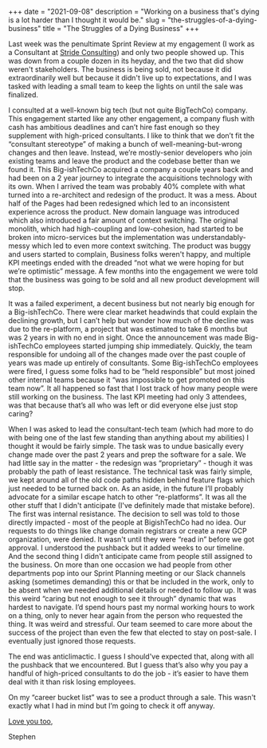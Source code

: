 +++
date = "2021-09-08"
description = "Working on a business that's dying is a lot harder than I thought it would be."
slug = "the-struggles-of-a-dying-business"
title = "The Struggles of a Dying Business"
+++

Last week was the penultimate Sprint Review at my engagement (I work as a Consultant at [Stride Consulting](https://stridenyc.com)) 
and only two people showed up. This was down from a couple dozen in its heyday, and the two that did show weren't 
stakeholders. The business is being sold, not because it did extraordinarily well but because it didn't live up 
to expectations, and I was tasked with leading a small team to keep the lights on until the sale was finalized.

I consulted at a well-known big tech (but not quite BigTechCo) company. This engagement started like any other 
engagement, a company flush with cash has ambitious deadlines and can’t hire fast enough so they supplement with 
high-priced consultants. I like to think that we don’t fit the “consultant stereotype” of making a bunch of 
well-meaning-but-wrong changes and then leave. Instead, we’re mostly-senior developers who join existing teams 
and leave the product and the codebase better than we found it. This Big-ishTechCo acquired a company a couple 
years back and had been on a 2 year journey to integrate the acquisitions technology with its own. When I arrived 
the team was probably 40% complete with what turned into a re-architect and redesign of the product. It was a mess. 
About half of the Pages had been redesigned which led to an inconsistent experience across the product. New domain 
language was introduced which also introduced a fair amount of context switching. The original monolith, which had 
high-coupling and low-cohesion, had started to be broken into micro-services but the implementation was 
understandably-messy which led to even more context switching. The product was buggy and users started to complain, 
Business folks weren't happy, and multiple KPI meetings ended with the dreaded “not what we were hoping for but 
we’re optimistic” message. A few months into the engagement we were told that the business was going to be sold and 
all new product development will stop.

It was a failed experiment, a decent business but not nearly big enough for a Big-ishTechCo. There were clear market 
headwinds that could explain the declining growth, but I can’t help but wonder how much of the decline was due to the 
re-platform, a project that was estimated to take 6 months but was 2 years in with no end in sight. Once the 
announcement was made Big-ishTechCo employees started jumping ship immediately. Quickly, the team responsible for 
undoing all of the changes made over the past couple of years was made up entirely of consultants. Some Big-ishTechCo 
employees were fired, I guess some folks had to be “held responsible” but most joined other internal teams because it 
“was impossible to get promoted on this team now”. It all happened so fast that I lost track of how many people were 
still working on the business. The last KPI meeting had only 3 attendees, was that because that’s all who was left or 
did everyone else just stop caring? 

When I was asked to lead the consultant-tech team (which had more to do with being one of the last few standing than 
anything about my abilities) I thought it would be fairly simple. The task was to undue basically every change made 
over the past 2 years and prep the software for a sale. We had little say in the matter - the redesign was 
“proprietary” - though it was probably the path of least resistance. The technical task was fairly simple, we kept 
around all of the old code paths hidden behind feature flags which just needed to be turned back on. As an aside, in 
the future I’ll probably advocate for a similar escape hatch to other “re-platforms”. It was all the other stuff that 
I didn't anticipate (I've definitely made that mistake before). The first was internal resistance. The decision to sell 
was told to those directly impacted - most of the people at BigishTechCo had no idea. Our requests to do things like 
change domain registrars or create a new GCP organization, were denied. It wasn't until they were “read in” before we 
got approval. I understood the pushback but it added weeks to our timeline. And the second thing I didn't anticipate 
came from people still assigned to the business. On more than one occasion we had people from other departments pop into 
our Sprint Planning meeting or our Slack channels asking (sometimes demanding) this or that be included in the work, 
only to be absent when we needed additional details or needed to follow up. It was this weird “caring but not enough to 
see it through” dynamic that was hardest to navigate. I’d spend hours past my normal working hours to work on a thing, 
only to never hear again from the person who requested the thing. It was weird and stressful. Our team seemed to care 
more about the success of the project than even the few that elected to stay on post-sale. I eventually just ignored 
those requests.

The end was anticlimactic. I guess I should've expected that, along with all the pushback that we encountered. But I 
guess that’s also why you pay a handful of high-priced consultants to do the job - it’s easier to have them deal with it 
than risk losing employees. 

On my “career bucket list” was to see a product through a sale. This wasn't exactly what I had in mind but I’m going to 
check it off anyway.

[Love you too](https://twitter.com/AlabamaFTBL/status/1425592614686838789?ref_src=twsrc%5Etfw%7Ctwcamp%5Etweetembed%7Ctwterm%5E1425592614686838789%7Ctwgr%5E%7Ctwcon%5Es1_&ref_url=https%3A%2F%2Ffansided.com%2F2021%2F08%2F12%2Fernie-johnson-speech-alabama-football%2F),

Stephen
